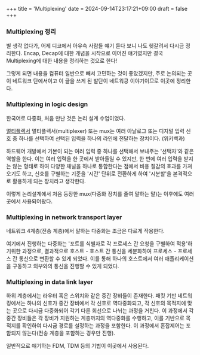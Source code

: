 +++
title = 'Multiplexing'
date = 2024-09-14T23:17:21+09:00
draft = false
+++

### Multiplexing 정리

별 생각 없다가, 어제 디코에서 아우슥 사람들 얘기 듣다 보니 나도 헷갈려서 다시금 정리한다.
Encap, Decap에 대한 개념을 시작으로 이어진 얘기였지만 결국 Multiplexing에 대한 내용을 정리하는 것으로 한다!

그렇게 되면 내용을 컴퓨터 일반으로 빼서 고민하는 것이 좋았겠지만, 주로 논의되는 곳이 네트워크 단에서이고 이 글을 쓰게 된 발단이 네트워킁 이야기이므로 이곳에 정리한다.

### Multiplexing in logic design

한국어로 다중화, 처음 만난 것은 논리 설계 수업이었다.

[멀티플렉서](https://ko.wikipedia.org/wiki/%EB%A9%80%ED%8B%B0%ED%94%8C%EB%A0%89%EC%84%9C)
멀티플렉서(multiplexer) 또는 mux는 여러 아날로그 또는 디지털 입력 신호 중 하나를 선택하여 선택된 입력을 하나의 라인에 전달하는 장치이다. (위키백과)

하드웨어 개발에서 기본이 되는 여러 입력 중 하나를 선택해서 보내주는 '선택자'와 같은 역할을 한다.
이는 여러 입력을 한 곳에서 받아들일 수 있지만, 한 번에 여러 입력을 받지는 않는 형태로 하여 다양한 채널을 하나로 통합한다는 점에서 비용 절감의 효과를 가져오기도 하고,
신호를 구별하는 기준을 '시간' 단위로 전환하게 하여 '시분할'을 본격적으로 활용하게 되는 장치라고 생각한다.

이렇게 논리설계에서 처음 등장한 mux(다중화 장치를 줄여 말하는 말)는 이후에도 여러 곳에서 사용되어왔다.

### Multiplexing in network transport layer

네트워크 4계층(전송 계층)에서 말하는 다중화는 조금은 다르게 작용한다.

여기에서 진행하는 다중화는 '포트를 식별자로 각 프로세스 간 요청을 구별하여 적용'하기위한 과정으로, 결과적으로 호스트 - 호스트 간 통신을 세분화하여
프로세스 - 프로세스 간 통신으로 변환할 수 있게 되었다. 이를 통해 하나의 호스트에서 여러 애플리케이션을 구동하고 외부와의 통신을 진행할 수 있게 되었다.

### Multiplexing in data link layer

하위 계층에서는 라우터 혹은 스위치와 같은 중간 장비들이 존재한다. 패킷 기반 네트워킹에서는 하나의 신호가 중간 장비에서 각 신호로 역다중화되고, 각 신호의 목적지에 맞는 곳으로 다시금 다중화되어 각기 다른 회선으로 나뉘는 과정을 거친다. 이 과정에서 각 중간 장비들은 각 장비가 지원하는 계층까지의 역다중화를 수행하고, 이를 기반으로 목적지를 확인하여 다시금 경로를 설정하는 과정을 포함한다. 이 과정에서 혼잡제어는 포함되지 않는다(전송 계층을 포함하는 경우만 진행).

일반적으로 얘기하는 FDM, TDM 등의 기법이 이곳에서 사용된다.